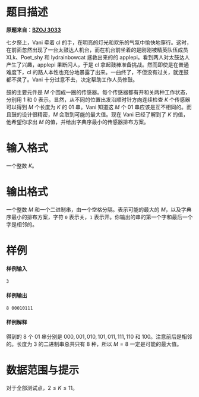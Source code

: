 
# 题目描述

**原题来自：[BZOJ 3033](https://www.lydsy.com/JudgeOnline/problem.php?id=3033)**

七夕祭上，Vani 牵着 cl 的手，在明亮的灯光和欢乐的气氛中愉快地穿行。这时，在前面忽然出现了一台太鼓达人机台，而在机台前坐着的是刚刚被精英队伍成员 XLk、Poet_shy 和 lydrainbowcat 拯救出来的的 applepi。看到两人对太鼓达人产生了兴趣，applepi 果断闪人，于是 cl 拿起鼓棒准备挑战。然而即使是在普通难度下，cl 的路人本性也充分地暴露了出来。一曲终了，不但没有过关，就连鼓都不灵了。Vani 十分过意不去，决定帮助工作人员修鼓。

鼓的主要元件是 $M$ 个围成一圈的传感器。每个传感器都有开和关两种工作状态，分别用 $1$ 和 $0$ 表示。显然，从不同的位置出发沿顺时针方向连续检查 $K$ 个传感器可以得到 $M$ 个长度为 $K$ 的 $01$ 串。Vani 知道这 $M$ 个 $01$ 串应该是互不相同的。而且鼓的设计很精密，$M$ 会取到可能的最大值。现在 Vani 已经了解到了 $K$ 的值，他希望你求出 $M$ 的值，并给出字典序最小的传感器排布方案。


# 输入格式

一个整数 $K$。

# 输出格式

一个整数 $M$ 和一个二进制串，由一个空格分隔。表示可能的最大的 $M$，以及字典序最小的排布方案，字符 `0` 表示关，`1` 表示开。你输出的串的第一个字和最后一个字是相邻的。

# 样例

#### 样例输入
```plain
3
```

#### 样例输出
```plain
8 00010111
```

#### 样例解释
得到的 $8$ 个 $01$ 串分别是 $000,001,010,101,011,111,110$ 和 $100$。注意前后是相邻的。长度为 $3$ 的二进制串总共只有 $8$ 种，所以 $M=8$ 一定是可能的最大值。

# 数据范围与提示

对于全部测试点，$2 \le K \le 11$。

